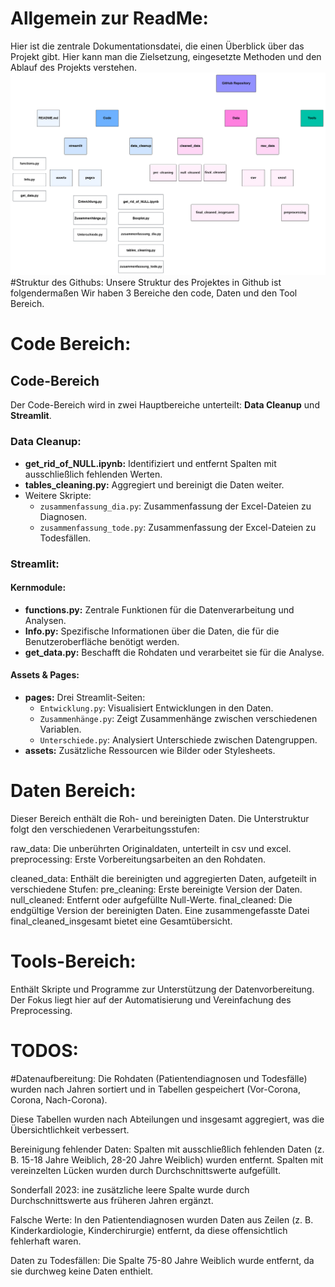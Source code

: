 

# Allgemein zur ReadMe:
 Hier ist die zentrale Dokumentationsdatei, die einen Überblick über das Projekt gibt. Hier kann man die Zielsetzung, eingesetzte Methoden und den Ablauf des Projekts verstehen.
![Tree Chart](treechart.png)
#Struktur des Githubs:
Unsere Struktur des Projektes in Github ist folgendermaßen Wir haben 3 Bereiche den code, Daten und den Tool Bereich.
# Code Bereich:
  ## Code-Bereich

Der Code-Bereich wird in zwei Hauptbereiche unterteilt: **Data Cleanup** und **Streamlit**.

### Data Cleanup:
- **get_rid_of_NULL.ipynb:** Identifiziert und entfernt Spalten mit ausschließlich fehlenden Werten.  
- **tables_cleaning.py:** Aggregiert und bereinigt die Daten weiter.  
- Weitere Skripte:  
  - `zusammenfassung_dia.py`: Zusammenfassung der Excel-Dateien zu Diagnosen.  
  - `zusammenfassung_tode.py`: Zusammenfassung der Excel-Dateien zu Todesfällen.  

### Streamlit:
#### Kernmodule:
- **functions.py:** Zentrale Funktionen für die Datenverarbeitung und Analysen.  
- **Info.py:** Spezifische Informationen über die Daten, die für die Benutzeroberfläche benötigt werden.  
- **get_data.py:** Beschafft die Rohdaten und verarbeitet sie für die Analyse.  

#### Assets & Pages:
- **pages:** Drei Streamlit-Seiten:  
  - `Entwicklung.py`: Visualisiert Entwicklungen in den Daten.  
  - `Zusammenhänge.py`: Zeigt Zusammenhänge zwischen verschiedenen Variablen.  
  - `Unterschiede.py`: Analysiert Unterschiede zwischen Datengruppen.  
- **assets:** Zusätzliche Ressourcen wie Bilder oder Stylesheets.  


# Daten Bereich:
Dieser Bereich enthält die Roh- und bereinigten Daten. Die Unterstruktur folgt den verschiedenen Verarbeitungsstufen:

  raw_data: 
    Die unberührten Originaldaten, unterteilt in csv und excel. 
        preprocessing: Erste Vorbereitungsarbeiten an den Rohdaten.
    
  cleaned_data: 
    Enthält die bereinigten und aggregierten Daten, aufgeteilt in verschiedene Stufen:
        pre_cleaning: Erste bereinigte Version der Daten.
        null_cleaned: Entfernt oder aufgefüllte Null-Werte.
        final_cleaned: Die endgültige Version der bereinigten Daten.
            Eine zusammengefasste Datei final_cleaned_insgesamt bietet eine Gesamtübersicht.

# Tools-Bereich:
Enthält Skripte und Programme zur Unterstützung der Datenvorbereitung. Der Fokus liegt hier auf der Automatisierung und Vereinfachung des Preprocessing.


# TODOS:
#Datenaufbereitung:
    Die Rohdaten (Patientendiagnosen und Todesfälle) wurden nach Jahren sortiert und in Tabellen gespeichert (Vor-Corona, Corona, Nach-Corona).

Diese Tabellen wurden nach Abteilungen und insgesamt aggregiert, was die Übersichtlichkeit verbessert.

Bereinigung fehlender Daten:
    Spalten mit ausschließlich fehlenden Daten (z. B. 15-18 Jahre Weiblich, 28-20 Jahre Weiblich) wurden entfernt.
    Spalten mit vereinzelten Lücken wurden durch Durchschnittswerte aufgefüllt.

Sonderfall 2023:
    ine zusätzliche leere Spalte wurde durch Durchschnittswerte aus früheren Jahren ergänzt.

Falsche Werte:
    In den Patientendiagnosen wurden Daten aus Zeilen (z. B. Kinderkardiologie, Kinderchirurgie) entfernt, da diese offensichtlich fehlerhaft waren.

Daten zu Todesfällen:
    Die Spalte 75-80 Jahre Weiblich wurde entfernt, da sie durchweg keine Daten enthielt.


